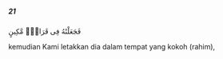 ##### 21

<span class="ayah">فَجَعَلْنَٰهُ فِى قَرَارٍۢ مَّكِينٍ</span>

<span class="ayah_translation">kemudian Kami letakkan dia dalam tempat yang kokoh (rahim),</span>
